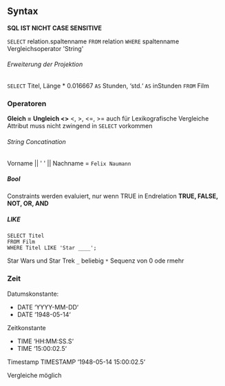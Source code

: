 ## Syntax
**SQL IST NICHT CASE SENSITIVE**

`SELECT` relation.spaltenname
`FROM` relation
`WHERE` spaltenname Vergleichsoperator 'String'

###### Erweiterung der Projektion
``SELECT`` Titel, Länge * 0.016667 ``AS`` Stunden, ‘std.‘ ``AS`` inStunden
``FROM`` Film

### Operatoren
**Gleich =**
**Ungleich <>**
<, >, <=, >=
auch für Lexikografische Vergleiche
Attribut muss nicht zwingend in `SELECT` vorkommen
###### String Concatination
Vorname || ' ' || Nachname = `Felix Naumann`

##### Bool
Constraints werden evaluiert, nur wenn TRUE in Endrelation
**TRUE, FALSE, NOT, OR, AND**

##### LIKE
```
SELECT Titel
FROM Film
WHERE Titel LIKE 'Star ____';
```
Star Wars und Star Trek
`_` beliebig
`*` Sequenz von 0 ode rmehr

### Zeit
Datumskonstante:
- DATE ‘YYYY-MM-DD‘
- DATE ‘1948-05-14‘

Zeitkonstante
- TIME ‘HH:MM:SS.S‘
- TIME ‘15:00:02.5‘

Timestamp
TIMESTAMP ‘1948-05-14 15:00:02.5‘

Vergleiche möglich